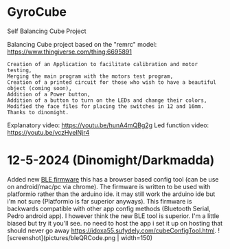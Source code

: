 # GyroCube
 Self Balancing Cube Project

Balancing Cube project based on the "remrc" model: https://www.thingiverse.com/thing:6695891

    Creation of an Application to facilitate calibration and motor testing,
    Merging the main program with the motors test program,
    Creation of a printed circuit for those who wish to have a beautiful object (coming soon),
    Addition of a Power button,
    Addition of a button to turn on the LEDs and change their colors,
    Modified the face files for placing the switches in 12 and 16mm. Thanks to dinomight.

Explanatory video: https://youtu.be/hunA4mQBg2g
Led function video: https://youtu.be/vczHyelNjr4

# 12-5-2024 (Dinomight/Darkmadda)
Added new [BLE firmware](esp32_cube_vBLE_en/) this has a browser based config tool (can be use on android/mac/pc via chrome). The firmware is written to be used with platformio rather than the arduino ide. it may still work the arduino ide but i'm not sure (Platformio is far superior anyways). This firmware is backwards compatible with other app config methods (Bluetooth Serial, Pedro android app). I however think the new BLE tool is superior. I'm a little biased but try it you'll see. no need to host the app i set it up on hosting that should never go away https://idoxa55.sufydely.com/cubeConfigTool.html. ![screenshot](pictures/bleQRCode.png | width=150)